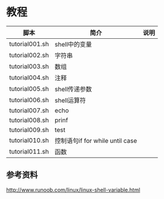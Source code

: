 # 教程

|脚本|简介|说明|
|---|---|---|
|tutorial001.sh|shell中的变量||
|tutorial002.sh|字符串|
|tutorial003.sh|数组|
|tutorial004.sh|注释|
|tutorial005.sh|shell传递参数|
|tutorial006.sh|shell运算符|
|tutorial007.sh|echo|
|tutorial008.sh|prinf|
|tutorial009.sh|test|
|tutorial010.sh|控制语句if for while until case|
|tutorial011.sh|函数|

## 参考资料
http://www.runoob.com/linux/linux-shell-variable.html